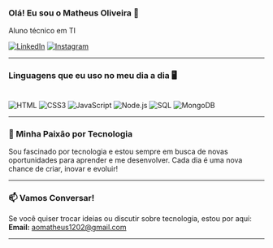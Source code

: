 ### Olá! Eu sou o Matheus Oliveira 👋
Aluno técnico em TI

[![LinkedIn](https://img.shields.io/badge/LinkedIn-0077B5?style=for-the-badge&logo=linkedin&logoColor=white)](https://www.linkedin.com/in/matheus-oliveira-53b747302?utm_source=share&utm_campaign=share_via&utm_content=profile&utm_medium=ios_app)
[![Instagram](https://img.shields.io/badge/Instagram-E4405F?style=for-the-badge&logo=instagram&logoColor=white)](https://www.instagram.com/theusin.o?jlzcnk3NHQ0aHo3&utm_source=qr)

---

### Linguagens que eu uso no meu dia a dia 🖥️

<div style="display: inline_block"><br/>
  <img alt="HTML" src="https://img.shields.io/badge/HTML5-E34F26?style=for-the-badge&logo=html5&logoColor=white">
  <img alt="CSS3" src="https://img.shields.io/badge/CSS3-1572B6?style=for-the-badge&logo=css3&logoColor=white">
  <img alt="JavaScript" src="https://img.shields.io/badge/JavaScript-F7DF1E?style=for-the-badge&logo=javascript&logoColor=black">
  <img alt="Node.js" src="https://img.shields.io/badge/Node.js-43853D?style=for-the-badge&logo=node.js&logoColor=white">
  <img alt="SQL" src="https://img.shields.io/badge/SQL-4479A1?style=for-the-badge&logo=postgresql&logoColor=white">
  <img alt="MongoDB" src="https://img.shields.io/badge/MongoDB-47A248?style=for-the-badge&logo=mongodb&logoColor=white">
</div>

---

### 🌟 Minha Paixão por Tecnologia

Sou fascinado por tecnologia e estou sempre em busca de novas oportunidades para aprender e me desenvolver. Cada dia é uma nova chance de criar, inovar e evoluir!

---

### 📫 Vamos Conversar!

Se você quiser trocar ideias ou discutir sobre tecnologia, estou por aqui:  
**Email:** [aomatheus1202@gmail.com](mailto:aomatheus1202@gmail.com)

---




